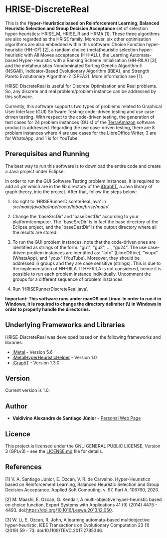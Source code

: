 # HRISE-DiscreteReal

This is the **Hyper-Heuristics based on Reinforcement Learning, Balanced Heuristic Selection and Group Decision Acceptance** set of selection hyper-heuristics: HRISE\_M, HRISE\_R and HRMA [1]. These three algorithms are also regarded as the HRISE family. Moreover, six other optimisation algorithms are also embedded within this software: Choice Function hyper-heuristic (HH-CF) [2], a random choice (meta)heuristic selection hyper-heuristic with All Moves acceptance (HH-ALL), the Learning Automata-based Hyper-Heuristic with a Ranking Scheme Initialisation (HH-RILA) [3], and the metaheuristics Nondominated Sorting Genetic Algorithm-II (NSGAII), Indicator-Based Evolutionary Algorithm (IBEA), and Strength Pareto Evolutionary Algorithm-2 (SPEA2). More information see [1].

HRISE-DiscreteReal is useful for Discrete Optimisation and Real problems. So, any discrete and real problem/problem instance can be addressed by this software. 
 
Currently, this software supports two types of problems related to Graphical User Interface (GUI) Software Testing: code-driven testing and use case-driven testing. With respect to the code-driven testing, the generation of test cases for 24 problem instances (GUIs) of the [TerraAmazon](http://www.terraamazon.dpi.inpe.br/) software product is addressed. Regarding the use case-driven testing, there are 8 problem instances where 4 are use cases for the LibreOffice Writer, 3 are for WhatsApp, and 1 is for YouTube. 

## Prerequisites and Running

The best way to run this software is to download the entire code and create a Java project under Eclipse. 

In order to run the GUI Software Testing problem instances, it is required to add all *.jar* which are in the *lib* directory of the [jGraphT](https://jgrapht.org/), a Java library of graph theory, into the project. After that, follow the steps below: 

1. Go right to 'HRISERunnerDiscreteReal.java' in *src/main/java/br/inpe/cocte/labac/hrise/main/*.

2. Change the 'baseSrcDir' and 'baseDestDir' according to your platform/computer. The 'baseSrcDir' is in fact the base directory of the Eclipse project, and the 'baseDestDir' is the output directory where all the results are stored.

3. To run the GUI problem instances, note that the code-driven ones are identified as strings of the form: "gu1", "gu2", ..., "gu24". The use case-driven problem 
instances are identified as: "lofx" (LibreOffice), "wupx" (WhatsApp), and "youx" (YouTube). Moreover, they should be addressed in groups and they are case sensitive (strings). This is due to the implementation of HH-RILA. If HH-RILA is not considered, hence it is possible to run each problem instance individually. Uncomment the groups for a different sequence of problem instances. 

4. Run 'HRISERunnerDiscreteReal.java'.

**Important: This software runs under macOS and Linux. In order to run it in Windows, it is required to change the directory delimiter (\\) in Windows in order to properly handle the directories.**

## Underlying Frameworks and Libraries

HRISE-DiscreteReal was developed based on the following frameworks and libraries:

* [jMetal](https://github.com/jMetal/jMetal) - Version 5.6
* [jMetalHyperHeuristicHelper](https://github.com/vinixnan/jMetalHyperHeuristicHelper) - Version 1.0
* [jGraphT](https://jgrapht.org/) - Version 1.3.0

## Version

Current version is 1.0.

## Author

* **Valdivino Alexandre de Santiago J&uacute;nior** - [Personal Web Page](http://www.lac.inpe.br/~valdivino/)

## Licence

This project is licensed under the GNU GENERAL PUBLIC LICENSE, Version 3 (GPLv3) - see the [LICENSE.md](LICENSE) file for details.

## References

[1] V. A. Santiago J&uacute;nior, E. Ozcan, V. R. de Carvalho. Hyper-Heuristics based on Reinforcement Learning, Balanced Heuristic Selection and Group Decision Acceptance. Applied Soft Computing, v. 97, Part A, 106760, 2020.

[2] M. Maashi, E. Ozcan, G. Kendall, A multi-objective hyper-heuristic based on choice function, Expert Systems with Applications 41 (9) (2014) 4475 - 4493. doi:https://doi.org/10.1016/j.eswa.2013.12.050. 

[3] W. Li, E. Ozcan, R. John, A learning automata-based multiobjective hyper-heuristic, IEEE Transactions on Evolutionary Computation 23 (1) (2019) 59 - 73. doi:10.1109/TEVC.2017.2785346.


